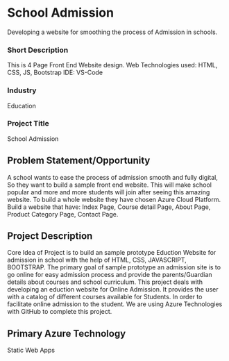
# School Admission

Developing a website for smoothing the process of Admission in schools.




### Short Description

This is 4 Page Front End Website design.
Web Technologies used: HTML, CSS, JS, Bootstrap
IDE: VS-Code


### Industry
Education 


### Project Title 
School Admission

## Problem Statement/Opportunity
A school wants to ease the process of admission smooth and fully digital, So they want to build a sample front end website.
This will make school popular and more and more students will join after seeing this amazing website.
To build a whole website they have chosen Azure Cloud Platform. Build a website that have: Index Page, Course detail Page, About Page, Product Category Page, Contact Page.

## Project Description 

Core Idea of Project is to build an sample prototype Eduction Website for admission in school with the help of HTML, CSS, JAVASCRIPT, BOOTSTRAP. 
The primary goal of sample prototype an admission site is to go online for easy admission process and provide the parents/Guardian details about courses and school curriculum. This project deals with developing an
eduction website for Online Admission. It provides the user with a catalog of different courses available for Students. In order 
to facilitate online admission to the student. We are using Azure Technologies with GitHub to complete this project.
## Primary Azure Technology 
Static Web Apps
